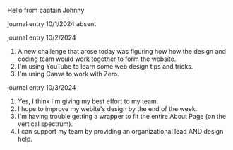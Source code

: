 Hello from captain Johnny

journal entry 10/1/2024
absent

journal entry 10/2/2024
1. A new challenge that arose today was figuring how how the design and coding team would work together to form the website.
2. I'm using YouTube to learn some web design tips and tricks.
3. I'm using Canva to work with Zero.

journal entry 10/3/2024
1. Yes, I think I'm giving my best effort to my team.
2. I hope to improve my webite's design by the end of the week.
3. I'm having trouble getting a wrapper to fit the entire About Page (on the vertical spectrum).
4. I can support my team by providing an organizational lead AND design help.